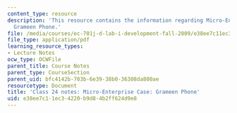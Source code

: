 ```yaml
---
content_type: resource
description: 'This resource contains the information regarding Micro-Enterprise Case:
  Grameen Phone.'
file: /media/courses/ec-701j-d-lab-i-development-fall-2009/e38ee7c11ec34220b9d84b2ff624d9e8_MITEC_701JF09_lec24_notes.pdf
file_type: application/pdf
learning_resource_types:
- Lecture Notes
ocw_type: OCWFile
parent_title: Course Notes
parent_type: CourseSection
parent_uid: bfc4142b-703b-6e39-38b0-36308da800ae
resourcetype: Document
title: 'Class 24 notes: Micro-Enterprise Case: Grameen Phone'
uid: e38ee7c1-1ec3-4220-b9d8-4b2ff624d9e8
---
```

